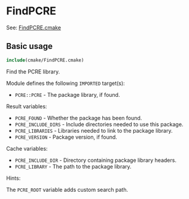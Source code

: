 # FindPCRE

See: [FindPCRE.cmake](https://github.com/petk/php-build-system/blob/master/cmake/cmake/modules/FindPCRE.cmake)

## Basic usage

```cmake
include(cmake/FindPCRE.cmake)
```

Find the PCRE library.

Module defines the following `IMPORTED` target(s):

* `PCRE::PCRE` - The package library, if found.

Result variables:

* `PCRE_FOUND` - Whether the package has been found.
* `PCRE_INCLUDE_DIRS` - Include directories needed to use this package.
* `PCRE_LIBRARIES` - Libraries needed to link to the package library.
* `PCRE_VERSION` - Package version, if found.

Cache variables:

* `PCRE_INCLUDE_DIR` - Directory containing package library headers.
* `PCRE_LIBRARY` - The path to the package library.

Hints:

The `PCRE_ROOT` variable adds custom search path.
